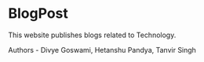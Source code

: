 # BlogPost
This website publishes blogs related to Technology.

Authors - Divye Goswami, Hetanshu Pandya, Tanvir Singh
